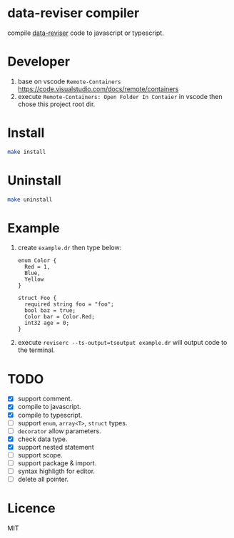 # data-reviser compiler
compile [data-reviser](https://github.com/CoinXu/data-reviser) code to javascript or typescript.

# Developer
1. base on vscode `Remote-Containers` https://code.visualstudio.com/docs/remote/containers
2. execute `Remote-Containers: Open Folder In Contaier` in vscode then chose this project root dir.

# Install
```bash
make install
```

# Uninstall
```bash
make uninstall
```

# Example
1. create `example.dr` then type below:
   ```
   enum Color {
     Red = 1,
     Blue,
     Yellow
   }

   struct Foo {
     required string foo = "foo";
     bool baz = true;
     Color bar = Color.Red;
     int32 age = 0;
   }
   ```
2. execute `reviserc --ts-output=tsoutput example.dr` will output code to the terminal.

# TODO
+ [x] support comment.
+ [x] compile to javascript.
+ [x] compile to typescript.
+ [ ] support `enum`, `array<T>`, `struct` types.
+ [ ] `decorator` allow parameters.
+ [x] check data type.
+ [x] support nested statement
+ [ ] support scope.
+ [ ] support package & import.
+ [ ] syntax highligth for editor.
+ [ ] delete all pointer.

# Licence
MIT
